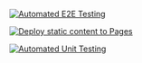 [![Automated E2E Testing](https://github.com/anasommer/social-media-client/actions/workflows/e2e-test.yml/badge.svg?branch=workflow)](https://github.com/anasommer/social-media-client/actions/workflows/e2e-test.yml)

[![Deploy static content to Pages](https://github.com/anasommer/social-media-client/actions/workflows/pages.yml/badge.svg?branch=master)](https://github.com/anasommer/social-media-client/actions/workflows/pages.yml)

[![Automated Unit Testing](https://github.com/anasommer/social-media-client/actions/workflows/unit-test.yml/badge.svg?branch=workflow)](https://github.com/anasommer/social-media-client/actions/workflows/unit-test.yml)
